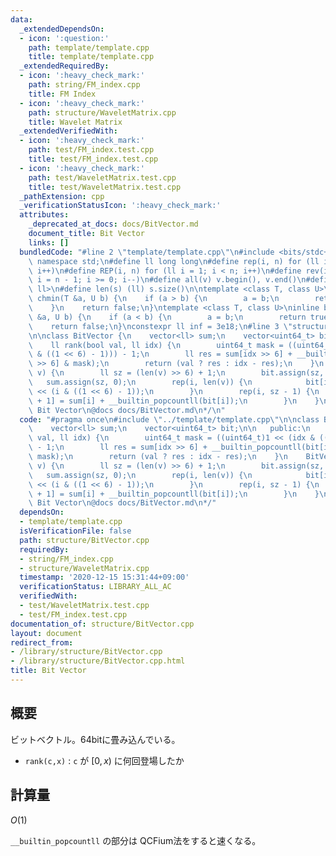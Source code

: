```yaml
---
data:
  _extendedDependsOn:
  - icon: ':question:'
    path: template/template.cpp
    title: template/template.cpp
  _extendedRequiredBy:
  - icon: ':heavy_check_mark:'
    path: string/FM_index.cpp
    title: FM Index
  - icon: ':heavy_check_mark:'
    path: structure/WaveletMatrix.cpp
    title: Wavelet Matrix
  _extendedVerifiedWith:
  - icon: ':heavy_check_mark:'
    path: test/FM_index.test.cpp
    title: test/FM_index.test.cpp
  - icon: ':heavy_check_mark:'
    path: test/WaveletMatrix.test.cpp
    title: test/WaveletMatrix.test.cpp
  _pathExtension: cpp
  _verificationStatusIcon: ':heavy_check_mark:'
  attributes:
    _deprecated_at_docs: docs/BitVector.md
    document_title: Bit Vector
    links: []
  bundledCode: "#line 2 \"template/template.cpp\"\n#include <bits/stdc++.h>\nusing\
    \ namespace std;\n#define ll long long\n#define rep(i, n) for (ll i = 0; i < n;\
    \ i++)\n#define REP(i, n) for (ll i = 1; i < n; i++)\n#define rev(i, n) for (ll\
    \ i = n - 1; i >= 0; i--)\n#define all(v) v.begin(), v.end()\n#define P pair<ll,\
    \ ll>\n#define len(s) (ll) s.size()\n\ntemplate <class T, class U>\ninline bool\
    \ chmin(T &a, U b) {\n    if (a > b) {\n        a = b;\n        return true;\n\
    \    }\n    return false;\n}\ntemplate <class T, class U>\ninline bool chmax(T\
    \ &a, U b) {\n    if (a < b) {\n        a = b;\n        return true;\n    }\n\
    \    return false;\n}\nconstexpr ll inf = 3e18;\n#line 3 \"structure/BitVector.cpp\"\
    \n\nclass BitVector {\n    vector<ll> sum;\n    vector<uint64_t> bit;\n\n   public:\n\
    \    ll rank(bool val, ll idx) {\n        uint64_t mask = ((uint64_t)1 << (idx\
    \ & ((1 << 6) - 1))) - 1;\n        ll res = sum[idx >> 6] + __builtin_popcountll(bit[idx\
    \ >> 6] & mask);\n        return (val ? res : idx - res);\n    }\n    BitVector(vector<bool>&\
    \ v) {\n        ll sz = (len(v) >> 6) + 1;\n        bit.assign(sz, 0);\n     \
    \   sum.assign(sz, 0);\n        rep(i, len(v)) {\n            bit[i >> 6] |= (uint64_t)(v[i])\
    \ << (i & ((1 << 6) - 1));\n        }\n        rep(i, sz - 1) {\n            sum[i\
    \ + 1] = sum[i] + __builtin_popcountll(bit[i]);\n        }\n    }\n};\n/*\n@brief\
    \ Bit Vector\n@docs docs/BitVector.md\n*/\n"
  code: "#pragma once\n#include \"../template/template.cpp\"\n\nclass BitVector {\n\
    \    vector<ll> sum;\n    vector<uint64_t> bit;\n\n   public:\n    ll rank(bool\
    \ val, ll idx) {\n        uint64_t mask = ((uint64_t)1 << (idx & ((1 << 6) - 1)))\
    \ - 1;\n        ll res = sum[idx >> 6] + __builtin_popcountll(bit[idx >> 6] &\
    \ mask);\n        return (val ? res : idx - res);\n    }\n    BitVector(vector<bool>&\
    \ v) {\n        ll sz = (len(v) >> 6) + 1;\n        bit.assign(sz, 0);\n     \
    \   sum.assign(sz, 0);\n        rep(i, len(v)) {\n            bit[i >> 6] |= (uint64_t)(v[i])\
    \ << (i & ((1 << 6) - 1));\n        }\n        rep(i, sz - 1) {\n            sum[i\
    \ + 1] = sum[i] + __builtin_popcountll(bit[i]);\n        }\n    }\n};\n/*\n@brief\
    \ Bit Vector\n@docs docs/BitVector.md\n*/"
  dependsOn:
  - template/template.cpp
  isVerificationFile: false
  path: structure/BitVector.cpp
  requiredBy:
  - string/FM_index.cpp
  - structure/WaveletMatrix.cpp
  timestamp: '2020-12-15 15:31:44+09:00'
  verificationStatus: LIBRARY_ALL_AC
  verifiedWith:
  - test/WaveletMatrix.test.cpp
  - test/FM_index.test.cpp
documentation_of: structure/BitVector.cpp
layout: document
redirect_from:
- /library/structure/BitVector.cpp
- /library/structure/BitVector.cpp.html
title: Bit Vector
---
```

## 概要

ビットベクトル。64bitに畳み込んでいる。

- ```rank(c,x)``` : ```c``` が $[0,x)$ に何回登場したか

## 計算量

$O(1)$

```__builtin_popcountll``` の部分は QCFium法をすると速くなる。